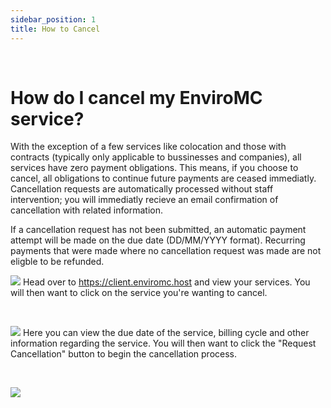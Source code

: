 ```yaml
---
sidebar_position: 1
title: How to Cancel
---
```

<br />

# How do I cancel my EnviroMC service?

With the exception of a few services like colocation and those with contracts (typically only applicable to bussinesses and companies), all services have zero payment obligations. This means, if you choose to cancel, all obligations to continue future payments are ceased immediatly. Cancellation requests are automatically processed without staff intervention; you will immediatly recieve an email confirmation of cancellation with related information.

If a cancellation request has not been submitted, an automatic payment attempt will be made on the due date (DD/MM/YYYY format). Recurring payments that were made where no cancellation request was made are not eligble to be refunded.



![](https://github.com/EnviroMC-Docs/Knowledgebase/blob/main/static/img/Cancellation-p1.png?raw=true)
Head over to https://client.enviromc.host and view your services. You will then want to click on the service you're wanting to cancel.

<br />

![](https://github.com/EnviroMC-Docs/Knowledgebase/blob/main/static/img/Cancellation-p2.png?raw=true)
Here you can view the due date of the service, billing cycle and other information regarding the service. You will then want to click the "Request Cancellation" button to begin the cancellation process. 

<br />

![](https://github.com/EnviroMC-Docs/Knowledgebase/blob/main/static/img/Cancellation-p3.png?raw=true)
